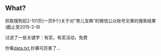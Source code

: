 What?
-----

抓取搜狗前2-101页(一页9个)关于对“育儿宝典”的微信公众账号文章的搜索结果(截止至2015-2-9)

过滤了一些关键字：有奖，有奖活动，免费

你看[data.txt](data.txt),抄袭可厉害了...